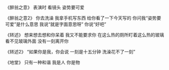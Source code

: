 ﻿《醉翁之意》
表演时
看镜头
姿势要可爱

《醉翁之意2》
你去洗澡
我拿手机写东西
给你看了一下今天写的
你问我“姿势要可爱”是什么意思
我说“就是字面意思呀”
你说“好吧”

《转述》
想来想去想和你呆着
我又不能要求你
在这么热的厕所盯着这么热的玻璃
看不见玻璃外面
没有一刻离开你

《转述2》
“如果你是我，你会说
一刻是十五分钟
洗澡花不了一刻”

《地堂》
只有一种和谐
我是人
你是物